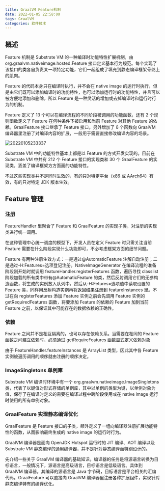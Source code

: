 ```yaml
---
title: GraalVM Feature机制
date: 2022-01-05 22:58:00
tags: GraalVM
categories: 软件技术
---
```


## 概述

Feature 机制是 Substrate VM 的一种编译时功能特性扩展机制，由 org.graalvm.nativeimage.hosted.Feature 接口定义基本行为规范。每个实现了该接口的类各自负责某一项特定功能，它们一起组成了填充到静态编译框架骨骼上的肌肉。

Feature 的代码本身只在编译时执行，并不会在 native image 的运行时执行，但是由它们既可以添加编译时的功能特性，也可以添加运行时的功能特性，并且可以被方便地添加和删除，所以 Feature 是一种灵活的增加或去掉编译时和运行时行为的机制。

Feature 定义了 13 个可以在编译流程的不同阶段被调用的功能函数，还有 2 个规则函数定义了 Feature 在何种条件下被启用和当前 Feature 对其他 Feature 的依赖。GraalFeature 接口继承了 Feature 接口，另外增加了 6 个函数向 GraalVM 编译器里注册了对编译内容的扩展，一般用于需要直接修改编译内容的场景。

![20220105233337](https://gcore.jsdelivr.net/gh/goldsubmarine/cdn@master/blog/20220105233337.png)

Substrate VM 中的功能特性基本上都是以 Feature 的方式开发实现的。目前在 Substrate VM 中共有 212 个 Feature 接口的实现类和 30 个 GraalFeature 的实现类，涵盖了编译框架方方面面的功能特性。

不过这些实现类并不是同时生效的，有的只对特定平台（x86 或 AArch64）有效，有的只对特定 JDK 版本生效。

## Feature 管理

### 注册

FeatureHandler 里聚合了 Feature 和 GraalFeature 的实现子类，对注册的实现类进行统一调用。

在这种管理中心统一调度的模型下，开发人员在定义 Feature 时只需关注当前 Feature 需要在什么阶段实现什么功能即可，不必考虑框架方面的细节问题。

Feature 有两种注册生效方式：一是通过@AutomaticFeature 注解自动注册；二是通过-H:Features=选项登记注册。NativeImageGenerator 在编译流程的准备阶段刚开始时就调用 featureHandler.registerFeatures 函数，遍历寻找 classlist 阶段加载的所有类中带有@AutomaticFeature 的类，然后反射调用它们的无参构造函数，将生成的实例放入队列中。然后从-H:Fetures=选项值中读取设置的 Feature 类，同样用反射构造实例再将返回结果注册到 featureInstances 里。不过在向 registerFeatures 添加 Feature 实例之前会先调用 Feature 实例的 getRequiredFeatures 函数，将要添加 Feature 的依赖的 Feature 加到当前 Feature 之前，以保证其中可能存在的数据依赖的正确性。

### 依赖

Feature 之间并不是相互隔离的，也可以存在依赖关系。当需要在相同的 Feature 函数之间建立依赖时，必须通过 getRequireFeatures 函数显式定义依赖对象

由于 FeatureHandler.featureInstances 是 ArrayList 类型，因此其中各 Feature 实例被遍历调用的顺序就由注册的顺序决定。

### ImageSingletons 单例库

Substrate VM 编译时环境中有一个 org.graalvm.nativeimage.ImageSingletons 类，代表了以键值对形式存储的单例库，其中以单例的类型为键，以单例对象为值，保存了在编译时定义的需要在编译过程中跨阶段使用或在 native image 运行时使用的所有单例对象。

### GraalFeature 实现静态编译优化

GraalFeature 是 Feature 接口的子类，额外定义了一组向编译器注册扩展功能特性的函数，从而影响最终生成的 native image 的运行时行为。

GraalVM 编译器是面向 OpenJDK Hotspot 运行时的 JIT 编译、AOT 编译以及 Substrate VM 静态编译的通用编译器，并不是针对静态编译而特别设计的。

先介绍一些关于 GraalVM 编译器的基础知识。编译器的任务是将源语言转换为目标语言，一般情况下，源语言是高级语言，目标语言是低级语言。具体到 GraalVM 编译器，其编译的源语言是 Java 字节码，目标语言是平台相关的汇编代码。GraalFeature 可以直接向 GraalVM 编译器里注册各种扩展组件，实现针对静态编译特有的编译优化。
